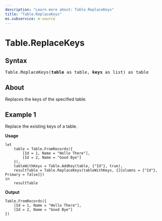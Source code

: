 ```yaml
---
description: "Learn more about: Table.ReplaceKeys"
title: "Table.ReplaceKeys"
ms.subservice: m-source
---
```

# Table.ReplaceKeys

## Syntax

<pre>
Table.ReplaceKeys(<b>table</b> as table, <b>keys</b> as list) as table
</pre>
  
## About

Replaces the keys of the specified table.

## Example 1

Replace the existing keys of a table.

**Usage**

```powerquery-m
let
    table = Table.FromRecords({
        [Id = 1, Name = "Hello There"],
        [Id = 2, Name = "Good Bye"]
    }),
    tableWithKeys = Table.AddKey(table, {"Id"}, true),
    resultTable = Table.ReplaceKeys(tableWithKeys, {[Columns = {"Id"}, Primary = false]})
in
    resultTable
```

**Output**

```powerquery-m
Table.FromRecords({
    [Id = 1, Name = "Hello There"],
    [Id = 2, Name = "Good Bye"]
})
```
